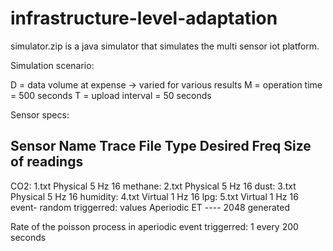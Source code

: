 # infrastructure-level-adaptation

simulator.zip is a java simulator that simulates the multi sensor iot platform.

Simulation scenario:

D = data volume at expense -> varied for various results
M = operation time = 500 seconds
T = upload interval = 50 seconds

Sensor specs:

Sensor Name			Trace File					Type				Desired Freq		Size of readings
-----------------------------------------------------------------------------------------------------------
CO2: 				  1.txt						Physical			    5 Hz				    16
methane: 			2.txt						Physical			    5 Hz				    16
dust:				  3.txt						Physical			    5 Hz				    16
humidity:			4.txt						Virtual				    1 Hz				    16
lpg:				  5.txt						Virtual				    1 Hz				    16
event-        random
triggerred:	  values          Aperiodic ET      ----				    2048
              generated		

Rate of the poisson process in aperiodic event triggerred: 1 every 200 seconds
